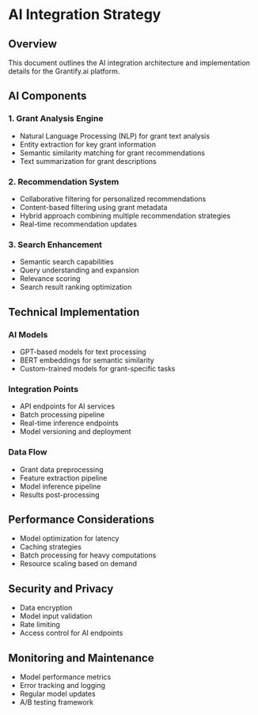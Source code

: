 # AI Integration Strategy

## Overview
This document outlines the AI integration architecture and implementation details for the Grantify.ai platform.

## AI Components

### 1. Grant Analysis Engine
- Natural Language Processing (NLP) for grant text analysis
- Entity extraction for key grant information
- Semantic similarity matching for grant recommendations
- Text summarization for grant descriptions

### 2. Recommendation System
- Collaborative filtering for personalized recommendations
- Content-based filtering using grant metadata
- Hybrid approach combining multiple recommendation strategies
- Real-time recommendation updates

### 3. Search Enhancement
- Semantic search capabilities
- Query understanding and expansion
- Relevance scoring
- Search result ranking optimization

## Technical Implementation

### AI Models
- GPT-based models for text processing
- BERT embeddings for semantic similarity
- Custom-trained models for grant-specific tasks

### Integration Points
- API endpoints for AI services
- Batch processing pipeline
- Real-time inference endpoints
- Model versioning and deployment

### Data Flow
- Grant data preprocessing
- Feature extraction pipeline
- Model inference pipeline
- Results post-processing

## Performance Considerations
- Model optimization for latency
- Caching strategies
- Batch processing for heavy computations
- Resource scaling based on demand

## Security and Privacy
- Data encryption
- Model input validation
- Rate limiting
- Access control for AI endpoints

## Monitoring and Maintenance
- Model performance metrics
- Error tracking and logging
- Regular model updates
- A/B testing framework